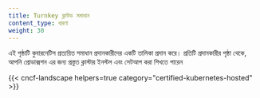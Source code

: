 ```yaml
---
title: Turnkey ক্লাউড সমাধান
content_type: ধারণা
weight: 30
---
```

<!-- overview -->

এই পৃষ্ঠাটি কুবারনেটিস প্রত্যয়িত সমাধান প্রদানকারীদের একটি তালিকা প্রদান করে। প্রতিটি প্রদানকারীর  পৃষ্ঠা থেকে, আপনি   প্রোডাক্সশন এর জন্য প্রস্তুত ক্লাস্টার   ইনস্টল এবং সেটআপ করা শিখতে পারেন

<!-- body -->

{{< cncf-landscape helpers=true category="certified-kubernetes-hosted" >}}
